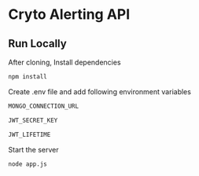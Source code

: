 # Cryto Alerting API

## Run Locally

After cloning, Install dependencies

```bash
npm install
```

Create .env file and add following environment variables 

```bash
MONGO_CONNECTION_URL

JWT_SECRET_KEY

JWT_LIFETIME
```

Start the server

```bash
node app.js
```
